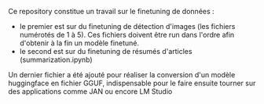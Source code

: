 Ce repository constitue un travail sur le finetuning de données : 
  - le premier est sur du finetuning de détection d'images (les fichiers numérotés de 1 à 5). Ces fichiers doivent être run dans l'ordre afin d'obtenir à la fin un modèle finetuné. 
  - le second est sur du finetuning de résumés d'articles (summarization.ipynb)

Un dernier fichier a été ajouté pour réaliser la conversion d'un modèle huggingface en fichier GGUF, indispensable pour le faire ensuite tourner sur des applications comme JAN ou encore LM Studio
